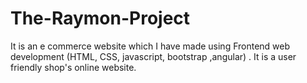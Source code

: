 # The-Raymon-Project
It is an e commerce website which I have made using Frontend web development (HTML, CSS, javascript, bootstrap ,angular) . It is a user friendly shop's online website. 
